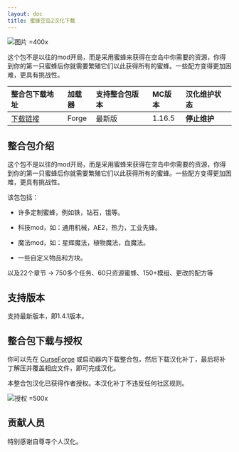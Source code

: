 ```yaml
---
layout: doc
title: 蜜蜂空岛2汉化下载
---
```


![图片 =400x](/imgs/bee.jpg)

这个包不是以往的mod开局，而是采用蜜蜂来获得在空岛中你需要的资源，你得到你的第一只蜜蜂后你就需要繁殖它们以此获得所有的蜜蜂。一些配方变得更加困难，更具有挑战性。

<DownloadLinks :methods="[
  { id: 'quark-lanzou', text: '下载汉化', icon: '/imgs/logo/logo_64.png', lanzouLink: 'https://vmhanhuazu.lanzouv.com/S-B-VM-cn-1', quarkLink: 'https://pan.quark.cn/s/f328fb592944' },
  { id: 'bilibili', text: '专栏介绍', icon: '/imgs/svg/bilibili.svg', link: 'https://www.bilibili.com/read/cv18890616/' },
  { id: 'lazy', text: '懒汉下载', icon: '/imgs/lazydl.png', link: 'https://vmhanhuazu.lanzouv.com/S-B-VM-cn-1' }
]" />

| 整合包下载地址                                                       | 加载器 | 支持整合包版本 | MC版本 | 汉化维护状态 |
| :------------------------------------------------------------------- | :----- | :------------- | :----- | :----------- |
| [下载链接](https://www.curseforge.com/minecraft/modpacks/sky-bees-2) | Forge  | 最新版         | 1.16.5 | **停止维护** |

## 整合包介绍

这个包不是以往的mod开局，而是采用蜜蜂来获得在空岛中你需要的资源，你得到你的第一只蜜蜂后你就需要繁殖它们以此获得所有的蜜蜂。一些配方变得更加困难，更具有挑战性。

该包包括：

- 许多定制蜜蜂，例如铁，钻石，锇等。

- 科技mod，如：通用机械，AE2，热力，工业先锋。

- 魔法mod，如：星辉魔法，植物魔法，血魔法。

- 一些自定义物品和方块。

以及22个章节 -> 750多个任务、60只资源蜜蜂、150+模组、更改的配方等

## 支持版本

支持最新版本，即1.4.1版本。

## 整合包下载与授权

你可以先在 [CurseForge](https://www.curseforge.com/minecraft/modpacks/sky-bees-2) 或启动器内下载整合包，然后下载汉化补丁，最后将补丁解压并覆盖相应文件，即可完成汉化。

本整合包汉化已获得作者授权。本汉化补丁不违反任何社区规则。

![授权 =500x](/imgs/authorization/bee.jpg)

## 贡献人员

特别感谢自尊寺个人汉化。

<DocSupport />
